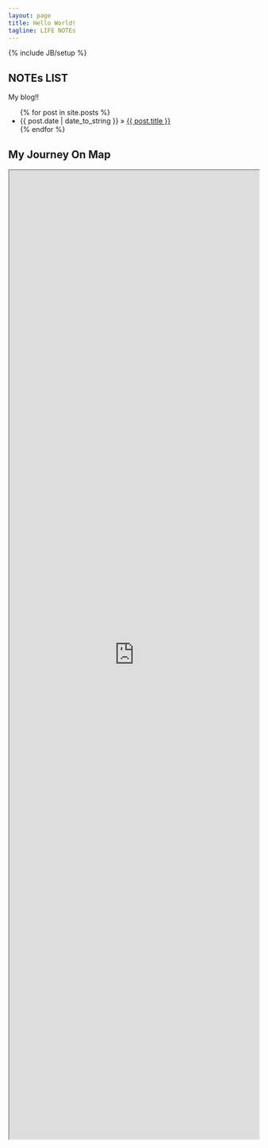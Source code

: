 ```yaml
---
layout: page
title: Hello World!
tagline: LIFE NOTEs
---
```

{% include JB/setup %}

## NOTEs LIST

My blog!!

<ul class="posts">
  {% for post in site.posts %}
    <li><span>{{ post.date | date_to_string }}</span> &raquo; <a href="{{ BASE_PATH }}{{ post.url }}">{{ post.title }}</a></li>
  {% endfor %}
</ul>

## My Journey On Map

<!-- [Tour Tracking on Google Map](https://mapsengine.google.com/map/edit?mid=zw4FUKSEFMDQ.ke6qqKluFO9U) -->

<!-- <iframe src="https://mapsengine.google.com/map/embed?mid=zw4FUKSEFMDQ.ke6qqKluFO9U" width="640" height="480"></iframe> -->

<iframe src="https://mapsengine.google.com/map/embed?mid=zw4FUKSEFMDQ.ke6qqKluFO9U" width="100%" height="50%"></iframe>
